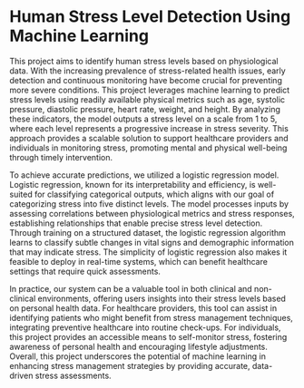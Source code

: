 # Human Stress Level Detection Using Machine Learning

This project aims to identify human stress levels based on physiological data. With the increasing prevalence of stress-related health issues, early detection and continuous monitoring have become crucial for preventing more severe conditions. This project leverages machine learning to predict stress levels using readily available physical metrics such as age, systolic pressure, diastolic pressure, heart rate, weight, and height. By analyzing these indicators, the model outputs a stress level on a scale from 1 to 5, where each level represents a progressive increase in stress severity. This approach provides a scalable solution to support healthcare providers and individuals in monitoring stress, promoting mental and physical well-being through timely intervention.

To achieve accurate predictions, we utilized a logistic regression model. Logistic regression, known for its interpretability and efficiency, is well-suited for classifying categorical outputs, which aligns with our goal of categorizing stress into five distinct levels. The model processes inputs by assessing correlations between physiological metrics and stress responses, establishing relationships that enable precise stress level detection. Through training on a structured dataset, the logistic regression algorithm learns to classify subtle changes in vital signs and demographic information that may indicate stress. The simplicity of logistic regression also makes it feasible to deploy in real-time systems, which can benefit healthcare settings that require quick assessments.

In practice, our system can be a valuable tool in both clinical and non-clinical environments, offering users insights into their stress levels based on personal health data. For healthcare providers, this tool can assist in identifying patients who might benefit from stress management techniques, integrating preventive healthcare into routine check-ups. For individuals, this project provides an accessible means to self-monitor stress, fostering awareness of personal health and encouraging lifestyle adjustments. Overall, this project underscores the potential of machine learning in enhancing stress management strategies by providing accurate, data-driven stress assessments.
